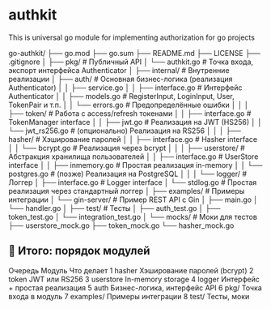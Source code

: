 # authkit
This is universal go module for implementing authorization for go projects

go-authkit/
├── go.mod
├── go.sum
├── README.md
├── LICENSE
├── .gitignore
│
├── pkg/                      # Публичный API
│   └── authkit.go            # Точка входа, экспорт интерфейса Authenticator
│
├── internal/                 # Внутренние реализации
│   ├── auth/                 # Основная бизнес-логика (реализация Authenticator)
│   │   ├── service.go
│   │   ├── interface.go      # Интерфейс Authenticator
│   │   ├── models.go         # RegisterInput, LoginInput, User, TokenPair и т.п.
│   │   └── errors.go         # Предопределённые ошибки
│   │
│   ├── token/                # Работа с access/refresh токенами
│   │   ├── interface.go      # TokenManager interface
│   │   ├── jwt.go            # Реализация на JWT (HS256)
│   │   └── jwt_rs256.go      # (опционально) Реализация на RS256
│   │
│   ├── hasher/               # Хэширование паролей
│   │   ├── interface.go      # Hasher interface
│   │   └── bcrypt.go         # Реализация через bcrypt
│   │
│   ├── userstore/            # Абстракция хранилища пользователей
│   │   ├── interface.go      # UserStore interface
│   │   ├── inmemory.go       # Простая реализация in-memory
│   │   └── postgres.go       # (позже) Реализация на PostgreSQL
│   │
│   └── logger/               # Логгер
│       ├── interface.go      # Logger interface
│       └── stdlog.go         # Простая реализация через стандартный логгер
│
├── examples/                 # Примеры интеграции
│   └── gin-server/           # Пример REST API с Gin
│       ├── main.go
│       └── handler.go
│
├── test/                     # Тесты
│   ├── auth_test.go
│   ├── token_test.go
│   └── integration_test.go
│
└── mocks/                    # Моки для тестов
    ├── userstore_mock.go
    ├── token_mock.go
    └── hasher_mock.go

## 📌 Итого: порядок модулей
Очередь	Модуль	Что делает
1	hasher	Хэширование паролей (bcrypt)
2	token	JWT или RS256
3	userstore	In-memory storage
4	logger	Интерфейс + простая реализация
5	auth	Бизнес-логика, интерфейс API
6	pkg/	Точка входа в модуль
7	examples/	Примеры интеграции
8	test/	Тесты, моки